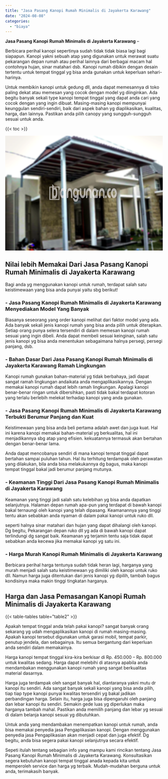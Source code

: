 ```yaml
---
title: "Jasa Pasang Kanopi Rumah Minimalis di Jayakerta Karawang"
date: "2024-08-08"
categories: 
  - "biaya"
---
```


**Jasa Pasang Kanopi Rumah Minimalis di Jayakerta Karawang** –

Berbicara perihal kanopi sepertinya sudah tidak tidak biasa lagi bagi siapapun. Kanopi yakni sebuah atap yang digunakan untuk merawat suatu pekarangan depan rumah atau perihal lainnya dari berbagai macam hal contohnya hujan, sinar matahari dsb. Kanopi rumah dibikin dengan desain tertentu untuk tempat tinggal yg bisa anda gunakan untuk keperluan sehari-harinya.

Untuk membikin kanopi untuk gedung dll, anda dapat memesannya di toko paling dekat atau memesan yang cocok dengan model yg diinginkan. Ada begitu banyak sekali type kanopi tempat tinggal yang dapat anda cari yang cocok dengan yang ingin dibuat. Masing-masing kanopi mempunyai keunggulan sendiri-sendiri, baik dari aspek bahan yg diaplikasikan, kualitas, harga, dan lainnya. Pastikan anda pilih canopy yang sungguh-sungguh sesuai untuk anda.

{{< toc >}}

![Jasa Pasang Kanopi Rumah Minimalis di Jayakerta Karawang](/images/harga-kanopi-minimalis-08.png)

## Nilai lebih Memakai Dari Jasa Pasang Kanopi Rumah Minimalis di Jayakerta Karawang

Bagi anda yg menggunakan kanopi untuk rumah, terdapat salah satu keistimewaan yang bisa anda punyai yaitu sbg berikut!

### \- Jasa Pasang Kanopi Rumah Minimalis di Jayakerta Karawang Menyediakan Model Yang Banyak

Biasanya seseorang yang order kanopi melihat dari faktor model yang ada. Ada banyak sekali jenis kanopi rumah yang bisa anda pilih untuk diterapkan. Setiap orang punya selera tersendiri di dalam memesan kanopi rumah sesuai yang ingin dibeli. Anda dapat membeli sesuai keinginan, salah satu jenis kanopi yg bisa anda menentukan sebagaimana halnya persegi, persegi panjang, dsb.

### \- Bahan Dasar Dari Jasa Pasang Kanopi Rumah Minimalis di Jayakerta Karawang Ramah Lingkungan

Kanopi rumah gunakan bahan-material yg tidak berbahaya, jadi dapat sangat ramah lingkungan andaikata anda mengaplikasikannya. Dengan memakai kanopi rumah dapat lebih ramah lingkungan. Apalagi kanopi benar-benar ringan untuk dibersihkan, pasti tidak bakal terdapat kotoran yang terlalu berlebih melekat terhadap kanopi yang anda gunakan.

### \- Jasa Pasang Kanopi Rumah Minimalis di Jayakerta Karawang Terbukti Berumur Panjang dan Kuat

Keistimewaan yang bisa anda beli pertama adalah awet dan juga kuat. Hal ini karena kanopi memakai bahan-material yg berkualitas, hal ini menjadikannya sbg atap yang efisien. kekuatannya termasuk akan bertahan dengan benar-benar lama.

Anda dapat mencobanya sendiri di mana kanopi tempat tinggal dapat bertahan sampai puluhan tahun. Hal itu terhitung terdampak oleh perawatan yang dilakukan, bila anda bisa melakukannya dg bagus, maka kanopi tempat tinggal bakal jadi berumur panjang mutunya.

### \- Keamanan Tinggi Dari Jasa Pasang Kanopi Rumah Minimalis di Jayakerta Karawang

Keamanan yang tinggi jadi salah satu kelebihan yg bisa anda dapatkan selanjutnya. Halaman depan rumah apa-pun yang terdapat di bawah kanopi bakal ternaungi oleh kanopi yang telah dipasang. Keamanannya yang tinggi tentu akan sebabkan anda nyaman di dalam pakai kanopi untuk ruko dll.

seperti halnya sinar matahari dan hujan yang dapat dihalangi oleh kanopi. Dg begitu, Pekarangan depan ruko dll yg ada di bawah kanopi dapat terlindungi dg sangat baik. Keamanan yg terjamin tentu saja tidak dapat sebabkan anda kecewa jika memakai kanopi yg satu ini.

### \- Harga Murah Kanopi Rumah Minimalis di Jayakerta Karawang

Berbicara perihal harga tentunya sudah tidak heran lagi, harganya yang murah menjadi salah satu keistimewaan yg dimiliki oleh kanopi untuk ruko dll. Namun harga juga ditentukan dari jenis kanopi yg dipilih, tambah bagus kondisinya maka makin tinggi tingkatan harganya.

## Harga dan Jasa Pemasangan Kanopi Rumah Minimalis di Jayakerta Karawang

{{< table-tables table="table2" >}}

Apakah tempat tinggal anda telah pakai kanopi? sangat banyak orang sekarang yg udah mengaplikasikan kanopi di rumah masing-masing. Apakah kanopi tersebut digunakan untuk garasi mobil, tempat parkir, penutup jendela, dan sebagainya. Itu semua bergantung dari keperluan anda sendiri dalam memakainya.

Harga kanopi tempat tinggal kira-kira berkisar di Rp. 450.000 – Rp. 800.000 untuk kwalitas sedang. Harga dapat melebihi di atasnya apabila anda mendambakan menggunakan kanopi rumah yang sangat berkualitas material dasarnya.

Harga juga terdampak oleh sangat banyak hal, diantaranya yakni mutu dr kanopi itu sendiri. Ada sangat banyak sekali kanopi yang bisa anda pilih, tiap tiap type kanopi punyai kwalitas tersendiri yg bakal jadikan perbandingan harga. Selain itu, harga juga bisa dipengaruhi oleh panjang dan lebar kanopi itu sendiri. Semakin gede luas yg diperlukan maka harganya tambah mahal. Pastikan anda memilih panjang dan lebar yg sesuai di dalam belanja kanopi sesuai yg dibutuhkan.

Untuk anda yang mendambakan menempatkan kanopi untuk rumah, anda bisa memakai penyedia jasa Pengaplikasian kanopi. Dengan menggunakan penyedia jasa Pengaplikasian akan menjadi cepat dan juga efektif. Dg begitu, anda bisa segera pakai kanopi selanjutnya secara efektif.

Sepeti itulah tentang sebagian info yang mampu kami rincikan tentang Jasa Pasang Kanopi Rumah Minimalis di Jayakerta Karawang. Konsultasikan segera kebutuhan kanopi tempat tinggal anada kepada kita untuk memperoleh service dan harga yg terbaik. Mudah-mudahan berguna untuk anda, terimakasih banyak.
